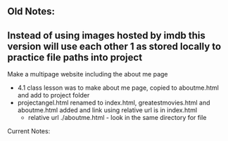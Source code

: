Old Notes:
--------
Instead of using images hosted by imdb this version will use each other 1 as stored locally to practice file paths into project
--------

Make a multipage website including the about me page
- 4.1 class lesson was to make about me page, copied to aboutme.html and add to project folder
- projectangel.html renamed to index.html, greatestmovies.html and aboutme.html added and link using relative url is in index.html
    - relative url ./aboutme.html - look in the same directory for file

Current Notes:
